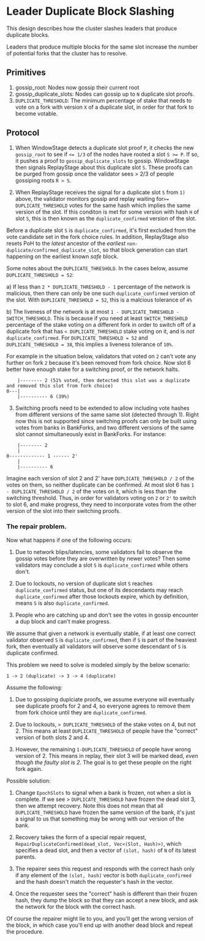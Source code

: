 # Leader Duplicate Block Slashing

This design describes how the cluster slashes leaders that produce duplicate
blocks.

Leaders that produce multiple blocks for the same slot increase the number of
potential forks that the cluster has to resolve.

## Primitives
1. gossip_root: Nodes now gossip their current root
2. gossip_duplicate_slots: Nodes can gossip up to `N` duplicate slot proofs.
3. `DUPLICATE_THRESHOLD`: The minimum percentage of stake that needs to vote on a fork with version `X` of a duplicate slot, in order for that fork to become votable.

## Protocol
1. When WindowStage detects a duplicate slot proof `P`, it checks the new `gossip_root` to see if `<= 1/3` of the nodes have rooted a slot `S >= P`. If so, it pushes a proof to `gossip_duplicate_slots` to gossip. WindowStage then signals ReplayStage about this duplicate slot `S`. These proofs can be purged from gossip once the validator sees > 2/3 of people gossiping roots `R > S`.

2. When ReplayStage receives the signal for a duplicate slot `S` from `1)` above, the validator monitors gossip and replay waiting for`>= DUPLICATE_THRESHOLD` votes for the same hash which implies the same version of the slot. If this conditon is met for some version with hash `H` of slot `S`, this is then known as the `duplicate_confirmed` version of the slot.

Before a duplicate slot `S` is `duplicate_confirmed`, it's first excluded from the vote candidate set in the fork choice rules. In addition, ReplayStage also resets PoH to the *latest* ancestor of the *earliest* `non-duplicate/confirmed_duplicate_slot`, so that block generation can start happening on the earliest known *safe* block.

Some notes about the `DUPLICATE_THRESHOLD`. In the cases below, assume `DUPLICATE_THRESHOLD = 52`:

a) If less than `2 * DUPLICATE_THRESHOLD - 1` percentage of the network is malicious, then there can only be one such `duplicate_confirmed` version of the slot. With `DUPLICATE_THRESHOLD = 52`, this is
a malcious tolerance of `4%`

b) The liveness of the network is at most `1 - DUPLICATE_THRESHOLD - SWITCH_THRESHOLD`. This is because if you need at least `SWITCH_THRESHOLD` percentage of the stake voting on a different fork in order to switch off of a duplicate fork that has `< DUPLICATE_THRESHOLD` stake voting on it, and is *not* `duplicate_confirmed`. For `DUPLICATE_THRESHOLD = 52` and `DUPLICATE_THRESHOLD = 38`, this implies a liveness tolerance of `10%`.

For example in the situation below, validators that voted on `2` can't vote any further on fork `2` because it's been removed from fork choice. Now slot 6 better have enough stake for a switching proof, or the network halts.

```text
    |-------- 2 (51% voted, then detected this slot was a duplicate and removed this slot from fork choice)
0---|
    |---------- 6 (39%)

```

3. Switching proofs need to be extended to allow including vote hashes from different versions of the same same slot (detected through 1). Right now this is not supported since switching proofs can
only be built using votes from banks in BankForks, and two different versions of the same slot cannot
simultaneously exist in BankForks. For instance:

```text
    |-------- 2
    |
0------------- 1 ------ 2'
    |
    |---------- 6

```

Imagine each version of slot 2 and 2' have `DUPLICATE_THRESHOLD / 2` of the votes on them, so neither duplicate can be confirmed. At most slot 6 has `1 - DUPLICATE_THRESHOLD / 2` of the votes
on it, which is less than the switching threshold. Thus, in order for validators voting on `2` or `2'` to switch to slot 6, and make progress, they need to incorporate votes from the other version of the slot into their switching proofs.


### The repair problem.
Now what happens if one of the following occurs:

1) Due to network blips/latencies, some validators fail to observe the gossip votes before they are overwritten by newer votes? Then some validators may conclude a slot `S` is `duplicate_confirmed` while others don't.

2) Due to lockouts, no version of duplicate slot `S` reaches `duplicate_confirmed` status, but one of its descendants may reach `duplicate_confirmed` after those lockouts expire, which by definition, means `S` is also `duplicate_confirmed`.

3) People who are catching up and don't see the votes in gossip encounter a dup block and can't make progress.

We assume that given a network is eventually stable, if at least one correct validator observed `S` is `duplicate_confirmed`, then if `S` is part of the heaviest fork, then eventually all validators will observe some descendant of `S` is duplicate confirmed.

This problem we need to solve is modeled simply by the below scenario:

```text
1 -> 2 (duplicate) -> 3 -> 4 (duplicate)
```
Assume the following:

1. Due to gossiping duplciate proofs, we assume everyone will eventually see duplicate proofs for 2 and 4, so everyone agrees to remove them from fork choice until they are `duplicate_confirmed`.

2. Due to lockouts, `> DUPLICATE_THRESHOLD` of the stake votes on 4, but not 2. This means at least `DUPLICATE_THRESHOLD` of people have the "correct" version of both slots 2 and 4.

3. However, the remaining `1-DUPLICATE_THRESHOLD` of people have wrong version of 2. This means in replay, their slot 3 will be marked dead, *even though the faulty slot is 2*. The goal is to get these people on the right fork again.

Possible solution:

1. Change `EpochSlots` to signal when a bank is frozen, not when a slot is complete. If we see > `DUPLICATE_THRESHOLD` have frozen the dead slot 3, then we attempt recovery. Note this does not mean that all `DUPLICATE_THRESHOLD` have frozen the same version of the bank, it's just a signal to us that something may be wrong with our version of the bank.

2. Recovery takes the form of a special repair request, `RepairDuplicateConfirmed(dead_slot, Vec<(Slot, Hash)>)`, which specifies a  dead slot, and then a vector of `(slot, hash)` of `N` of its latest parents.

3. The repairer sees this request and responds with the correct hash only if any element of the `(slot, hash)` vector is both `duplicate_confirmed` and the hash doesn't match the requester's hash in the vector.

4. Once the requester sees the "correct" hash is different than their frozen hash, they dump the block so that they can accept a new block, and ask the network for the block with the correct hash.

Of course the repairer might lie to you, and you'll get the wrong version of the block, in which case you'll end up with another dead block and repeat the procedure.
